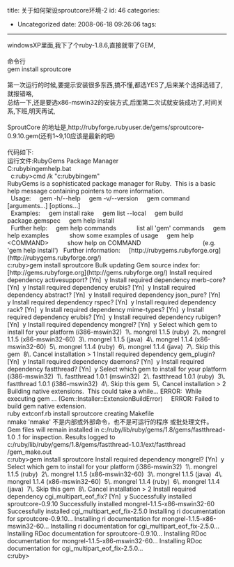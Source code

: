 title: 关于如何架设sproutcore环境-2
id: 46
categories:
  - Uncategorized
date: 2008-06-18 09:26:06
tags:
---

<div id="msgcns!9697D6160EFEBC17!1688" class="bvMsg"><div>windowsXP里面,我下了个ruby-1.8.6,直接就带了GEM,</div>
<div> </div>
<div>命令行</div>
<div>gem install sproutcore</div>
<div> </div>
<div>第一次运行的时候,要提示安装很多东西,搞不懂,都选YES了,后来某个选择选错了,就报错咯,</div>
<div>总结一下,还是要选x86-mswin32的安装方式,后面第二次试就安装成功了,时间关系,下班,明天再试,</div>
<div> </div>
<div>SproutCore 的地址是,http://rubyforge.rubyuser.de/gems/sproutcore-0.9.10.gem(还有1~9,10应该是最新的吧)</div>
<div> </div>
<div>代码如下:</div>
<div>运行文件:RubyGems Package Manager</div>
<div>C:rubybingemhelp.bat</div>
<div> 
c:ruby&gt;cmd /k &quot;c:rubybingem&quot;</div>
<div>RubyGems is a sophisticated package manager for Ruby.  This is a
basic help message containing pointers to more information.</div>
<div>  Usage:
    gem -h/--help
    gem -v/--version
    gem command [arguments...] [options...]</div>
<div>  Examples:
    gem install rake
    gem list --local
    gem build package.gemspec
    gem help install</div>
<div>  Further help:
    gem help commands            list all 'gem' commands
    gem help examples            show some examples of usage
    gem help &lt;COMMAND&gt;           show help on COMMAND
                                   (e.g. 'gem help install')
  Further information:
    [http://rubygems.rubyforge.org](http://rubygems.rubyforge.org/)</div>
<div>c:ruby&gt;gem install sproutcore
Bulk updating Gem source index for: [http://gems.rubyforge.org](http://gems.rubyforge.org/)
Install required dependency activesupport? [Yn]  y
Install required dependency merb-core? [Yn]  y
Install required dependency erubis? [Yn]  y
Install required dependency abstract? [Yn]  y
Install required dependency json_pure? [Yn]  y
Install required dependency rspec? [Yn]  y
Install required dependency rack? [Yn]  y
Install required dependency mime-types? [Yn]  y
Install required dependency erubis? [Yn]  y
Install required dependency rubigen? [Yn]  y
Install required dependency mongrel? [Yn]  y
Select which gem to install for your platform (i386-mswin32)
 1\. mongrel 1.1.5 (ruby)
 2\. mongrel 1.1.5 (x86-mswin32-60)
 3\. mongrel 1.1.5 (java)
 4\. mongrel 1.1.4 (x86-mswin32-60)
 5\. mongrel 1.1.4 (ruby)
 6\. mongrel 1.1.4 (java)
 7\. Skip this gem
 8\. Cancel installation
&gt; 1
Install required dependency gem_plugin? [Yn]  y
Install required dependency daemons? [Yn]  y
Install required dependency fastthread? [Yn]  y
Select which gem to install for your platform (i386-mswin32)
 1\. fastthread 1.0.1 (mswin32)
 2\. fastthread 1.0.1 (ruby)
 3\. fastthread 1.0.1 (i386-mswin32)
 4\. Skip this gem
 5\. Cancel installation
&gt; 2
Building native extensions.  This could take a while...
ERROR:  While executing gem ... (Gem::Installer::ExtensionBuildError)
    ERROR: Failed to build gem native extension.</div>
<div>ruby extconf.rb install sproutcore
creating Makefile</div>
<div>nmake
'nmake' 不是内部或外部命令，也不是可运行的程序
或批处理文件。</div>
<div>
Gem files will remain installed in c:/ruby/lib/ruby/gems/1.8/gems/fastthread-1.0
.1 for inspection.
Results logged to c:/ruby/lib/ruby/gems/1.8/gems/fastthread-1.0.1/ext/fastthread
/gem_make.out</div>
<div>c:ruby&gt;gem install sproutcore
Install required dependency mongrel? [Yn]  y
Select which gem to install for your platform (i386-mswin32)
 1\. mongrel 1.1.5 (ruby)
 2\. mongrel 1.1.5 (x86-mswin32-60)
 3\. mongrel 1.1.5 (java)
 4\. mongrel 1.1.4 (x86-mswin32-60)
 5\. mongrel 1.1.4 (ruby)
 6\. mongrel 1.1.4 (java)
 7\. Skip this gem
 8\. Cancel installation
&gt; 2
Install required dependency cgi_multipart_eof_fix? [Yn]  y
Successfully installed sproutcore-0.9.10
Successfully installed mongrel-1.1.5-x86-mswin32-60
Successfully installed cgi_multipart_eof_fix-2.5.0
Installing ri documentation for sproutcore-0.9.10...
Installing ri documentation for mongrel-1.1.5-x86-mswin32-60...
Installing ri documentation for cgi_multipart_eof_fix-2.5.0...
Installing RDoc documentation for sproutcore-0.9.10...
Installing RDoc documentation for mongrel-1.1.5-x86-mswin32-60...
Installing RDoc documentation for cgi_multipart_eof_fix-2.5.0...</div>
<div>c:ruby&gt;</div></div>